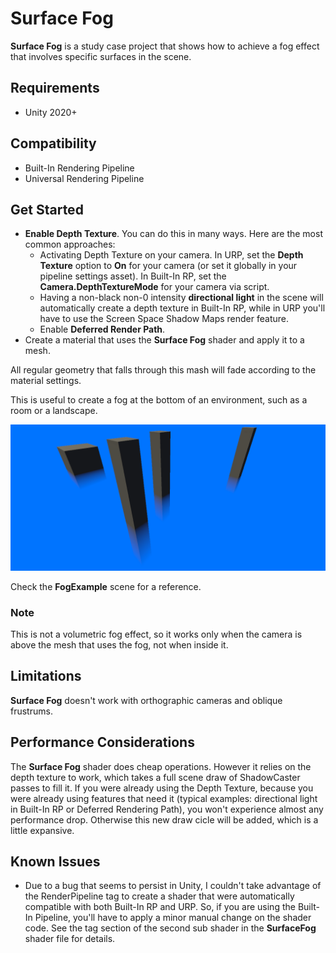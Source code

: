 # Surface Fog

**Surface Fog** is a study case project that shows how to achieve a fog effect that involves specific surfaces in the scene.

## Requirements

- Unity 2020+

## Compatibility

- Built-In Rendering Pipeline
- Universal Rendering Pipeline

## Get Started

- **Enable Depth Texture**. You can do this in many ways. Here are the most common approaches:
  - Activating Depth Texture on your camera. In URP, set the **Depth Texture** option to **On** for your camera (or set it globally in your pipeline settings asset). In Built-In RP, set the **Camera.DepthTextureMode** for your camera via script.
  - Having a non-black non-0 intensity **directional light** in the scene will automatically create a depth texture in Built-In RP, while in URP you'll have to use the Screen Space Shadow Maps render feature.
  - Enable **Deferred Render Path**.
- Create a material that uses the **Surface Fog** shader and apply it to a mesh.

All regular geometry that falls through this mash will fade according to the material settings.

This is useful to create a fog at the bottom of an environment, such as a room or a landscape.

![](SurfaceFog.png)

Check the **FogExample** scene for a reference.

### Note

This is not a volumetric fog effect, so it works only when the camera is above the mesh that uses the fog, not when inside it.

## Limitations
**Surface Fog** doesn't work with orthographic cameras and oblique frustrums.

## Performance Considerations
The **Surface Fog** shader does cheap operations. However it relies on the depth texture to work, which takes a full scene draw of ShadowCaster passes to fill it. If you were already using the Depth Texture, because you were already using features that need it (typical examples: directional light in Built-In RP or Deferred Rendering Path), you won't experience almost any performance drop. Otherwise this new draw cicle will be added, which is a little expansive.

## Known Issues
- Due to a bug that seems to persist in Unity, I couldn't take advantage of the RenderPipeline tag to create a shader that were automatically compatible with both Built-In RP and URP. So, if you are using the Built-In Pipeline, you'll have to apply a minor manual change on the shader code. See the tag section of the second sub shader in the **SurfaceFog** shader file for details.
